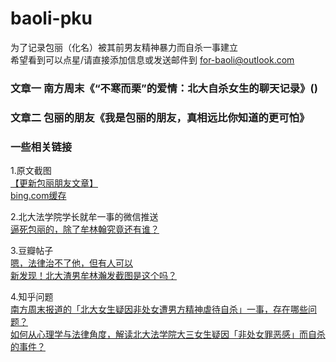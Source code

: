 # baoli-pku
为了记录包丽（化名）被其前男友精神暴力而自杀一事建立
<br/>希望看到可以点星/请直接添加信息或发送邮件到 for-baoli@outlook.com

### 文章一 南方周末《“不寒而栗”的爱情：北大自杀女生的聊天记录》()
### 文章二 包丽的朋友《我是包丽的朋友，真相远比你知道的更可怕》

### 一些相关链接
1.原文截图
<br/>[【更新包丽朋友文章】](https://www.douban.com/group/topic/160605417/)
<br/>[bing.com缓存](http://cncc.bingj.com/cache.aspx?q=%e5%8d%97%e6%96%b9%e5%91%a8%e6%9c%ab+%e5%8c%85%e4%b8%bd+%e6%96%87%e7%ab%a0%e6%88%aa%e5%9b%be&d=853255008213&mkt=en-US&setlang=en-US&w=-f5tUyIqcu0I-TML9bdRzlYWXuryHSu0)

2.北大法学院学长就牟一事的微信推送
<br/>[逼死包丽的，除了牟林翰究竟还有谁？](https://mp.weixin.qq.com/s/uNJR8-MPJG3a2_cwURwk6g)

3.豆瓣帖子
<br/>[嗯，法律治不了他，但有人可以](https://www.douban.com/group/topic/160678192/)
<br/>[新发现！北大渣男牟林瀚发截图是这个吗？](https://www.douban.com/group/topic/160668583/)

4.知乎问题
<br/>[南方周末报道的「北大女生疑因非处女遭男方精神虐待自杀」一事，存在哪些问题？](https://www.zhihu.com/question/360570348)
<br/>[如何从心理学与法律角度，解读北大法学院大三女生疑因「非处女罪恶感」而自杀的事件？](https://www.zhihu.com/question/360559399)
